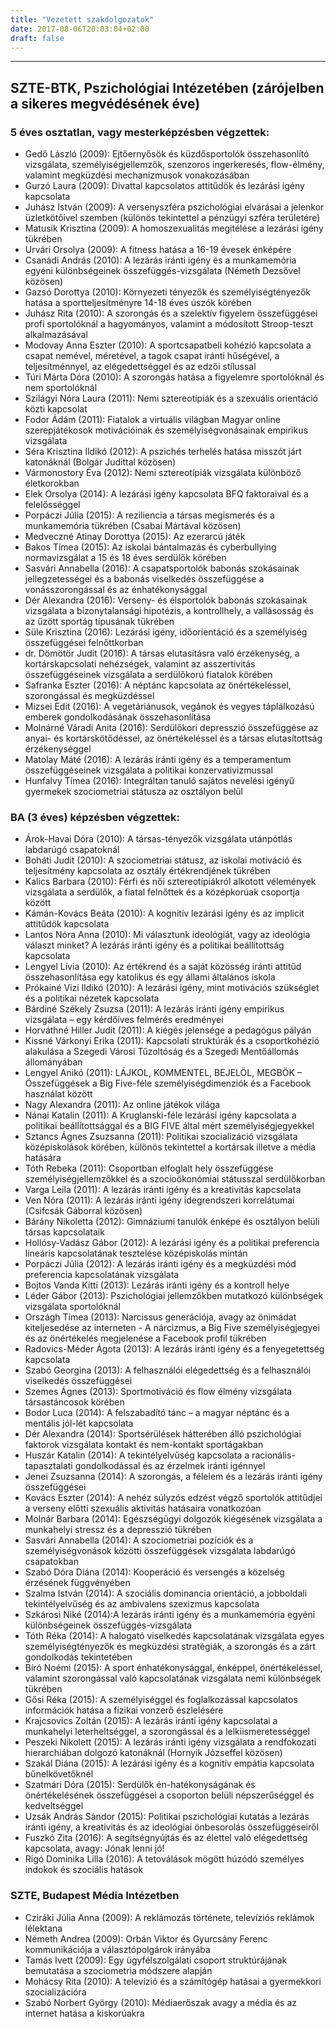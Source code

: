 ```yaml
---
title: "Vezetett szakdolgozatok"
date: 2017-08-06T20:03:04+02:00
draft: false
---
```


___



## SZTE-BTK, Pszichológiai Intézetében (zárójelben a sikeres megvédésének éve)

### 5 éves osztatlan, vagy mesterképzésben végzettek:
- Gedő László (2009): Ejtőernyősök és küzdősportolók összehasonlító vizsgálata, személyiségjellemzők, szenzoros ingerkeresés, flow-élmény, valamint megküzdési mechanizmusok vonakozásában
- Gurzó Laura (2009): Divattal kapcsolatos attitűdök és lezárási igény kapcsolata
- Juhász István (2009): A versenyszféra pszichológiai elvárásai a jelenkor üzletkötőivel szemben (különös tekintettel a pénzügyi szféra területére)
- Matusik Krisztina (2009): A homoszexualitás megitélése a lezárási igény tükrében
- Urvári Orsolya (2009): A fitness hatása a 16-19 évesek énképére
- Csanádi András (2010): A lezárás iránti igény és a munkamemória egyéni különbségeinek összefüggés-vizsgálata (Németh Dezsővel közösen)
- Gazsó Dorottya (2010): Környezeti tényezők és személyiségtényezők hatása a sportteljesítményre 14-18 éves úszók körében
- Juhász Rita (2010): A szorongás és a szelektív figyelem összefüggései profi sportolóknál a hagyományos, valamint a módosított Stroop-teszt alkalmazásával 
- Modovay Anna Eszter (2010): A sportcsapatbeli kohézió kapcsolata a csapat nemével, méretével, a tagok csapat iránti hűségével, a teljesítménnyel, az elégedettséggel és az edzői stílussal 
- Túri Márta Dóra (2010): A szorongás hatása a figyelemre sportolóknál és nem sportolóknál
- Szilágyi Nóra Laura (2011): Nemi sztereotípiák és a szexuális orientáció közti kapcsolat
- Fodor Ádám (2011): Fiatalok a virtuális világban Magyar online szerepjátékosok motivációinak és személyiségvonásainak empirikus vizsgálata
- Séra Krisztina Ildikó (2012): A pszichés terhelés hatása misszót járt katonáknál (Bolgár Judittal közösen)
- Vármonostory Éva (2012): Nemi sztereotípiák vizsgálata különböző életkorokban
- Elek Orsolya (2014): A lezárási igény kapcsolata BFQ faktoraival és a felelősséggel
- Porpáczi Júlia (2015): A reziliencia a társas megismerés és a munkamemória tükrében (Csabai Mártával közösen)
- Medveczné Atinay Dorottya (2015): Az ezerarcú játék
- Bakos Tímea (2015): Az iskolai bántalmazás és cyberbullying normavizsgálat a 15 és 18 éves serdülők körében
- Sasvári Annabella (2016): A csapatsportolók babonás szokásainak jellegzetességei és a babonás viselkedés összefüggése a vonásszorongással és az énhatékonysággal
- Dér Alexandra (2016): Verseny- és élsportolók babonás szokásainak vizsgálata a bizonytalansági hipotézis, a kontrollhely, a vallásosság és az űzött sportág típusának tükrében
- Süle Krisztina (2016): Lezárási igény, időorientáció és a személyiség összefüggései felnőttkorban
- dr. Dömötör Judit (2016): A társas elutasításra való érzékenység, a kortárskapcsolati nehézségek, valamint az asszertivitás összefüggéseinek vizsgálata a serdülőkorú fiatalok körében
- Safranka Eszter (2016): A néptánc kapcsolata az önértékeléssel, szorongással és megküzdéssel
- Mizsei Edit (2016): A vegetáriánusok, vegánok és vegyes táplálkozású emberek gondolkodásának összehasonlítása 
- Molnárné Váradi Anita (2016): Serdülőkori depresszió összefüggése az anyai- és kortárskötődéssel, az önértékeléssel és a társas elutasítottság érzékenységgel 
- Matolay Máté (2016): A lezárás iránti igény és a temperamentum összefüggéseinek vizsgálata a politikai konzervativizmussal 
- Hunfalvy Tímea (2016): Integráltan tanuló sajátos nevelési igényű gyermekek szociometriai státusza az osztályon belül

### BA (3 éves) képzésben végzettek:

- Árok-Havai Dóra (2010): A társas-tényezők vizsgálata utánpótlás labdarúgó csapatoknál 
- Boháti Judit (2010): A szociometriai státusz, az iskolai motiváció és teljesítmény kapcsolata az osztály értékrendjének tükrében 
- Kalics Barbara (2010): Férfi és női sztereotípiákról alkotott vélemények vizsgálata a serdülők, a fiatal felnőttek és a középkorúak csoportja között 
- Kámán-Kovács Beáta (2010): A kognitív lezárási igény és az implicit attitűdök kapcsolata 
- Lantos Nóra Anna (2010): Mi választunk ideológiát, vagy az ideológia választ minket? A lezárás iránti igény és a politikai beállítottság kapcsolata
- Lengyel Lívia (2010): Az értékrend és a saját közösség iránti attitűd összehasonlítása egy katolikus és egy állami általános iskola 
- Prókainé Vizi Ildikó (2010): A lezárási igény, mint motivációs szükséglet és a politikai nézetek kapcsolata
- Bárdiné Székely Zsuzsa (2011): A lezárás iránti igény empirikus vizsgálata – egy kérdőíves felmérés eredményei
- Horváthné Hiller Judit (2011): A kiégés jelensége a pedagógus pályán
- Kissné Várkonyi Erika (2011): Kapcsolati struktúrák és a csoportkohézió alakulása a Szegedi Városi Tűzoltóság és a Szegedi Mentőállomás állományában
- Lengyel Anikó (2011): LÁJKOL, KOMMENTEL, BEJELÖL, MEGBÖK – Összefüggések a Big Five-féle személyiségdimenziók és a Facebook használat között
- Nagy Alexandra (2011): Az online játékok világa
- Nánai Katalin (2011): A Kruglanski-féle lezárási igény kapcsolata a politikai beállítottsággal és a BIG FIVE által mért személyiségjegyekkel
- Sztancs Ágnes Zsuzsanna (2011): Politikai szocializáció vizsgálata középiskolások körében, különös tekintettel a kortársak illetve a média hatására
- Tóth Rebeka (2011): Csoportban elfoglalt hely összefüggése személyiségjellemzőkkel és a szocioökonómiai státusszal serdülőkorban
- Varga Leila (2011): A lezárás iránti igény és a kreativitás kapcsolata
- Ven Nóra (2011): A lezárás iránti igény idegrendszeri korrelátumai (Csifcsák Gáborral közösen)
- Bárány Nikoletta (2012): Gimnáziumi tanulók énképe és osztályon belüli társas kapcsolataik
- Hollósy-Vadász Gábor (2012): A lezárási igény és a politikai preferencia lineáris kapcsolatának tesztelése középiskolás mintán
- Porpáczi Júlia (2012): A lezárás iránti igény és a megküzdési mód preferencia kapcsolatának vizsgálata
- Bojtos Vanda Kitti (2013): Lezárás iránti igény és a kontroll helye
- Léder Gábor (2013): Pszichológiai jellemzőkben mutatkozó különbségek vizsgálata sportolóknál 
- Országh Tímea (2013): Narcissus generációja, avagy az önimádat kiteljesedése az interneten - A nárcizmus, a Big Five személyiségjegyei és az önértékelés megjelenése a Facebook profil tükrében 
- Radovics-Méder Ágota (2013): A lezárás iránti igény és a fenyegetettség kapcsolata
- Szabó Georgina (2013): A felhasználói elégedettség és a felhasználói viselkedés összefüggései
- Szemes Ágnes (2013): Sportmotiváció és flow élmény vizsgálata társastáncosok körében
- Bodor Luca (2014): A felszabadító tánc – a magyar néptánc és a mentális jól-lét kapcsolata 
- Dér Alexandra (2014):  Sportsérülések hátterében álló pszichológiai faktorok vizsgálata kontakt és nem-kontakt sportágakban 
- Huszár Katalin (2014): A tekintélyelvűség kapcsolata a racionális-tapasztalati gondolkodással és az érzelmek iránti igénnyel
- Jenei Zsuzsanna (2014): A szorongás, a félelem és a lezárás iránti igény összefüggései  
- Kovács Eszter (2014): A nehéz súlyzós edzést végző sportolók attitűdjei a verseny előtti szexuális aktivitás hatásaira vonatkozóan 
- Molnár Barbara (2014): Egészségügyi dolgozók kiégésének vizsgálata a munkahelyi stressz és a depresszió tükrében
- Sasvári Annabella (2014): A szociometriai pozíciók és a személyiségvonások közötti összefüggések vizsgálata labdarúgó csapatokban
- Szabó Dóra Diána (2014): Kooperáció és versengés a közelség érzésének függvényében
- Szalma István (2014): A szociális dominancia orientáció, a jobboldali tekintélyelvűség és az ambivalens szexizmus kapcsolata
- Szkárosi Niké (2014):A lezárás iránti igény és a munkamemória egyéni különbségeinek összefüggés-vizsgálata
- Tóth Réka (2014): A halogató viselkedés kapcsolatának vizsgálata egyes személyiségtényezők és megküzdési stratégiák, a szorongás és a zárt gondolkodás tekintetében
- Bíró Noémi (2015): A sport énhatékonysággal, énképpel, önértékeléssel, valamint szorongással való kapcsolatának vizsgálata nemi különbségek tükrében
- Gősi Réka (2015): A személyiséggel és foglalkozással kapcsolatos információk hatása a fizikai vonzerő észlelésére
- Krajcsovics Zoltán (2015): A lezárás iránti igény kapcsolatai a munkahelyi leterheltséggel, a szorongással és a lelkiismeretességgel
- Peszeki Nikolett (2015): A lezárás iránti igény vizsgálata a rendfokozati hierarchiában dolgozó katonáknál (Hornyik Józseffel közösen)
- Szakál Diána (2015): A lezárási igény és a kognitív empátia kapcsolata bűnelkövetőknél
- Szatmári Dóra (2015): Serdülők én-hatékonyságának és önértékelésének összefüggései a csoporton belüli népszerűséggel és kedveltséggel
- Uzsák András Sándor (2015): Politikai pszichológiai kutatás a lezárás iránti igény, a kreativitás és az ideológiai önbesorolás összefüggéseiről
- Fuszkó Zita (2016): A segítségnyújtás és az élettel való elégedettség kapcsolata, avagy: Jónak lenni jó! 
- Rigó Dominika Lilla (2016): A tetoválások mögött húzódó személyes indokok és szociális hatások

### SZTE, Budapest Média Intézetben

- Cziráki Júlia Anna (2009): A reklámozás története, televíziós reklámok lélektana
- Németh Andrea (2009): Orbán Viktor és Gyurcsány Ferenc kommunikációja a választópolgárok irányába
- Tamás Ivett (2009): Egy ügyfélszolgálati csoport struktúrájának bemutatása a szociometria módszere alapján
- Mohácsy Rita (2010): A televízió és a számítógép hatásai a gyermekkori szocializációra
- Szabó Norbert György (2010): Médiaerőszak avagy a média és az internet hatása a kiskorúakra